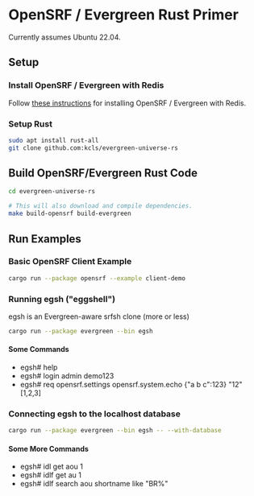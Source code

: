 # OpenSRF / Evergreen Rust Primer

Currently assumes Ubuntu 22.04.

## Setup

### Install OpenSRF / Evergreen with Redis

Follow [these instructions](
    https://github.com/berick/evergreen-ansible-installer/tree/working/ubuntu-22.04-redis)
for installing OpenSRF / Evergreen with Redis.

### Setup Rust

```sh
sudo apt install rust-all 
git clone github.com:kcls/evergreen-universe-rs                                
```

## Build OpenSRF/Evergreen Rust Code

```sh
cd evergreen-universe-rs

# This will also download and compile dependencies.
make build-opensrf build-evergreen
```

## Run Examples

### Basic OpenSRF Client Example

```sh
cargo run --package opensrf --example client-demo
```

### Running egsh ("eggshell")

egsh is an Evergreen-aware srfsh clone (more or less)

```sh
cargo run --package evergreen --bin egsh
```

#### Some Commands

* egsh# help
* egsh# login admin demo123
* egsh# req opensrf.settings opensrf.system.echo {"a b c":123} "12" [1,2,3]

### Connecting egsh to the localhost database

```sh
cargo run --package evergreen --bin egsh -- --with-database
```
#### Some More Commands

* egsh# idl get aou 1
* egsh# idlf get au 1
* egsh# idlf search aou shortname like "BR%"

